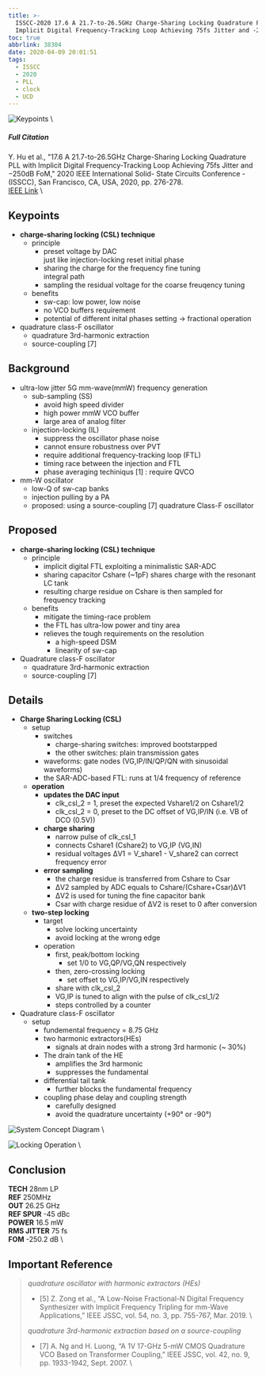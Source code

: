 ```yaml
---
title: >-
  ISSCC-2020 17.6 A 21.7-to-26.5GHz Charge-Sharing Locking Quadrature PLL with
  Implicit Digital Frequency-Tracking Loop Achieving 75fs Jitter and -250dB FoM
toc: true
abbrlink: 38304
date: 2020-04-09 20:01:51
tags:
  - ISSCC
  - 2020
  - PLL
  - clock
  - UCD
---
```


![Keypoints](https://img.mubu.com/document_image/f0af506f-d7a6-4a05-9ea1-d37d3b84ddda-216525.jpg) \

##### Full Citation

Y. Hu et al., "17.6 A 21.7-to-26.5GHz Charge-Sharing Locking Quadrature PLL with Implicit Digital Frequency-Tracking Loop Achieving 75fs Jitter and −250dB FoM," 2020 IEEE International Solid- State Circuits Conference - (ISSCC), San Francisco, CA, USA, 2020, pp. 276-278. \
[IEEE Link](https://ieeexplore.ieee.org/document/9063024) \

## Keypoints

- **charge-sharing locking (CSL) technique**
  - principle
    - preset voltage by DAC  
      just like injection-locking reset initial phase
    - sharing the charge for the frequency fine tuning  
      integral path
    - sampling the residual voltage for the coarse freuqency tuning
  - benefits
    - sw-cap: low power, low noise
    - no VCO buffers requirement
    - potential of different inital phases setting → fractional operation
- quadrature class-F oscillator
  - quadrature 3rd-harmonic extraction
  - source-coupling [7]

## Background

- ultra-low jitter 5G mm-wave(mmW) frequency generation
  - sub-sampling (SS)
    - avoid high speed divider
    - high power mmW VCO buffer
    - large area of analog filter
  - injection-locking (IL)
    - suppress the oscillator phase noise
    - cannot ensure robustness over PVT
    - require additional frequency-tracking loop (FTL)
    - timing race between the injection and FTL
    - phase averaging techiniqus [1] : require QVCO
- mm-W oscillator
  - low-Q of sw-cap banks
  - injection pulling by a PA
  - proposed: using a source-coupling [7] quadrature Class-F oscillator

## Proposed

- **charge-sharing locking (CSL) technique**
  - principle
    - implicit digital FTL exploiting a minimalistic SAR-ADC
    - sharing capacitor Cshare (~1pF) shares charge with the resonant LC tank
    - resulting charge residue on Cshare is then sampled for frequency tracking
  - benefits
    - mitigate the timing-race problem
    - the FTL has ultra-low power and tiny area
    - relieves the tough requirements on the resolution
      - a high-speed DSM
      - linearity of sw-cap
- Quadrature class-F oscillator
  - quadrature 3rd-harmonic extraction
  - source-coupling [7]

## Details

- **Charge Sharing Locking (CSL)**
  - setup
    - switches
      - charge-sharing switches: improved bootstarpped
      - the other switches: plain transmission gates
    - waveforms: gate nodes (VG,IP/IN/QP/QN with sinusoidal waveforms)
    - the SAR-ADC-based FTL: runs at 1/4 frequency of reference
  - **operation**
    - **updates the DAC input**
      - clk_csl_2 = 1, preset the expected Vshare1/2 on Cshare1/2
      - clk_csl_2 = 0, preset to the DC offset of VG,IP/IN (i.e. VB of DCO (0.5V))
    - **charge sharing**
      - narrow pulse of clk_csl_1
      - connects Cshare1 (Cshare2) to VG,IP (VG,IN)
      - residual voltages ΔV1 = V_share1 - V_share2 can correct frequency error
    - **error sampling**
      - the charge residue is transferred from Cshare to Csar
      - ΔV2 sampled by ADC equals to Cshare/(Cshare+Csar)ΔV1
      - ΔV2 is used for tuning the fine capacitor bank
      - Csar with charge residue of ΔV2 is reset to 0 after conversion
  - **two-step locking**
    - target
      - solve locking uncertainty
      - avoid locking at the wrong edge
    - operation
      - first, peak/bottom locking
        - set 1/0 to VG,QP/VG,QN respectively
      - then, zero-crossing locking
        - set offset to VG,IP/VG,IN respectively
      - share with clk_csl_2
      - VG,IP is tuned to align with the pulse of clk_csl_1/2
      - steps controlled by a counter
- Quadrature class-F oscillator
  - setup
    - fundemental frequency = 8.75 GHz
    - two harmonic extractors(HEs)
      - signals at drain nodes with a strong 3rd harmonic (~ 30%)
    - The drain tank of the HE
      - amplifies the 3rd harmonic
      - suppresses the fundamental
    - differential tail tank
      - further blocks the fundamental frequency
    - coupling phase delay and coupling strength
      - carefully designed
      - avoid the quadrature uncertainty (+90° or -90°)

![System Concept Diagram](https://img.mubu.com/document_image/e8a1c59c-c435-459e-acaa-6c1e027baee6-216525.jpg) \

![Locking Operation](https://img.mubu.com/document_image/5de90214-1bd2-4c3e-8b3a-d65ea245e0a9-216525.jpg) \

## Conclusion

**TECH** 28nm LP \
**REF** 250MHz \
**OUT** 26.25 GHz \
**REF SPUR** -45 dBc \
**POWER** 16.5 mW \
**RMS JITTER** 75 fs \
**FOM** -250.2 dB \

## Important Reference

>*quadrature oscillator with harmonic extractors (HEs)*
>
> - [5] Z. Zong et al., “A Low-Noise Fractional-N Digital Frequency Synthesizer with Implicit Frequency Tripling for mm-Wave Applications,” IEEE JSSC, vol. 54, no. 3, pp. 755-767, Mar. 2019. \
>
>*quadrature 3rd-harmonic extraction based on a source-coupling*
>
> - [7] A. Ng and H. Luong, “A 1V 17-GHz 5-mW CMOS Quadrature VCO Based on Transformer Coupling,” IEEE JSSC, vol. 42, no. 9, pp. 1933-1942, Sept. 2007. \
